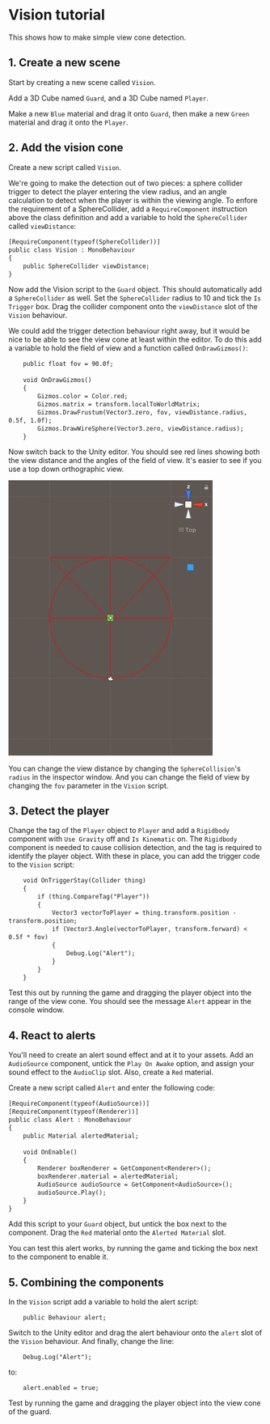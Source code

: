 # Vision tutorial

This shows how to make simple view cone detection.

## 1. Create a new scene

Start by creating a new scene called `Vision`.

Add a 3D Cube named `Guard`, and a 3D Cube named `Player`.

Make a new `Blue` material and drag it onto `Guard`, then make a new `Green` material and drag it onto the `Player`.

## 2. Add the vision cone

Create a new script called `Vision`.

We're going to make the detection out of two pieces: a sphere collider trigger to detect the player entering the view radius, and an angle calculation to detect when the player is within the viewing angle. To enfore the requirement of a SphereCollider, add a `RequireComponent` instruction above the class definition and add a variable to hold the `SphereCollider` called `viewDistance`:
```
[RequireComponent(typeof(SphereCollider))]
public class Vision : MonoBehaviour
{
    public SphereCollider viewDistance;
}
```

Now add the Vision script to the `Guard` object. This should automatically add a `SphereCollider` as well. Set the `SphereCollider` radius to 10 and tick the `Is Trigger` box. Drag the collider component onto the `viewDistance` slot of the `Vision` behaviour.

We could add the trigger detection behaviour right away, but it would be nice to be able to see the view cone at least within the editor. To do this add a variable to hold the field of view and a function called `OnDrawGizmos()`:
```
    public float fov = 90.0f;

    void OnDrawGizmos()
    {
        Gizmos.color = Color.red;
        Gizmos.matrix = transform.localToWorldMatrix;
        Gizmos.DrawFrustum(Vector3.zero, fov, viewDistance.radius, 0.5f, 1.0f);
        Gizmos.DrawWireSphere(Vector3.zero, viewDistance.radius);
    }
```

Now switch back to the Unity editor. You should see red lines showing both the view distance and the angles of the field of view. It's easier to see if you use a top down orthographic view.

![top down view of the guard object showing view radius and field of view](https://raw.githubusercontent.com/LSBUGPG/Vision/master/ViewCone.png "Top down scene view of the `Guard` object")

You can change the view distance by changing the `SphereCollision`'s `radius` in the inspector window. And you can change the field of view by changing the `fov` parameter in the `Vision` script.

## 3. Detect the player

Change the tag of the `Player` object to `Player` and add a `Rigidbody` component with `Use Gravity` off and `Is Kinematic` on. The `Rigidbody` component is needed to cause collision detection, and the tag is required to identify the player object. With these in place, you can add the trigger code to the `Vision` script:
```
    void OnTriggerStay(Collider thing)
    {
        if (thing.CompareTag("Player"))
        {
            Vector3 vectorToPlayer = thing.transform.position - transform.position;
            if (Vector3.Angle(vectorToPlayer, transform.forward) < 0.5f * fov)
            {
                Debug.Log("Alert");
            }
        }
    }
```

Test this out by running the game and dragging the player object into the range of the view cone. You should see the message `Alert` appear in the console window.

## 4. React to alerts

You'll need to create an alert sound effect and at it to your assets. Add an `AudioSource` component, untick the `Play On Awake` option, and assign your sound effect to the `AudioClip` slot. Also, create a `Red` material.

Create a new script called `Alert` and enter the following code:
```
[RequireComponent(typeof(AudioSource))]
[RequireComponent(typeof(Renderer))]
public class Alert : MonoBehaviour
{
    public Material alertedMaterial;

    void OnEnable()
    {
        Renderer boxRenderer = GetComponent<Renderer>();
        boxRenderer.material = alertedMaterial;
        AudioSource audioSource = GetComponent<AudioSource>();
        audioSource.Play();
    }
}
```

Add this script to your `Guard` object, but untick the box next to the component. Drag the `Red` material onto the `Alerted Material` slot.

You can test this alert works, by running the game and ticking the box next to the component to enable it.

## 5. Combining the components

In the `Vision` script add a variable to hold the alert script:
```
    public Behaviour alert;
```

Switch to the Unity editor and drag the alert behaviour onto the `alert` slot of the `Vision` behaviour. And finally, change the line:
```
    Debug.Log("Alert");
```
to:
```
    alert.enabled = true;
```

Test by running the game and dragging the player object into the view cone of the guard.
